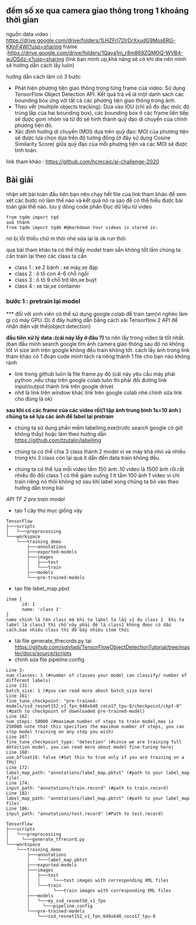 ## đếm số xe qua camera giao thông trong 1 khoảng thời gian

nguồn data 
video : https://drive.google.com/drive/folders/1LHZFrl72IrDrXxudG9Mss6RG-KKnF4WI?usp=sharing
frame :https://drive.google.com/drive/folders/1Qaya1m_r8m869ZQMOQ-WVB4-wJOSdz-x?usp=sharing  (link bạn mình up,khả năng sẽ có khi die.nên mình sẽ hướng dẫn cách lấy luôn)

hướng dẫn cách làm
có 3 bước
- Phát hiện phương tiện giao thông trong từng frame của video: Sử dụng TensorFlow Object Detection API. Kết quả trả về là một danh sách các bounding box ứng với tất cả các phương tiện giao thông trong ảnh.
- Theo vết (multiple objects tracking): Dựa vào IOU (chỉ số đo đạc mức độ trùng lắp của hai bounding box), các bounding box ở các frame liên tiếp sẽ được gom nhóm và từ đó sẽ hình thành quỹ đạo di chuyển của chính phương tiện đó.
- Xác định hướng di chuyển (MOI) dựa trên quỹ đạo: MOI của phương tiện sẽ được lựa chọn dựa trên độ tương đồng (ở đây sử dụng Cosine Similarity Score) giữa quỹ đạo của mỗi phương tiện và các MOI sẽ được tính toán.

link tham khảo : https://github.com/hcmcaic/ai-challenge-2020

## Bài giải
nhận xét bài toán
đầu tiên bạn nên chạy hết file của link tham khảo để xem xét các bước nó làm thế nào và kết quả nó ra sao để có thể hiểu được bài toán giải thế nào.
lưu ý dòng code phần Đọc dữ liệu từ video
``` 
from tqdm import tqd
sửa thành
from tqdm import tqdm #@markdown Your videos is stored in:
```

nó bị lỗi thiếu chữ m thôi nhé sửa lại là ok run thôi 

qua bài tham khảo ta có thể thấy model train sẵn không tốt lắm chúng ta cần train lại theo các class ta cần 
- class 1 : xe 2 bánh : xe máy,xe đạp
- class 2 : ô tô con 4-6 chỗ ngồi
- class 3 : ô tô 9 chỗ trở lên,xe buýt
- class 4 : xe tải,xe container

### bước 1 : pretrain lại model
*** đối với sinh viên có thể sử dụng google colab để train tạm(vì nghèo làm gì có máy GPU :D)
ở đây hướng dẫn bằng cách xài Tensorflow 2 API để nhận diện vật thể(object detection)

**đầu tiên xử lý data :(cái này lấy ở đâu ?)**
ta nên lấy trong video là tốt nhất.(ban đầu mình search google tìm ảnh camera giao thông sau đó nó không tốt vì size ảnh trên google không đều train không tốt.
cách lấy ảnh trong link tham khảo có 1 đoạn code mình tách ra riêng thành 1 file cho bạn nào không rành
- link trong github luôn là file frame.py đó (cái này yêu cầu máy phải python ,nếu chạy trên google colab luôn thì phải đổi đường link input/output thành link trên google drive)
- nhớ là link trên window khác link trên google colab nhé.chỉnh sửa link cho đúng là ok)

**sau khi có các frame của các video rồi(1 tập ảnh trung bình 1s=10 ảnh ) chúng ta sẽ lựa các ảnh để label lại pretrain**

- chúng ta sử dụng phần mềm labelImg.exe(trước search google có giờ không thấy) hoặc làm theo hướng dẫn https://github.com/tzutalin/labelImg

- chúng ta có thể chia 3 class thành 2 model vì xe máy khá nhỏ và nhiều trong khi 3 class còn lại quá ít dẫn đến data train không đều.

- chúng ta có thể lựa mỗi video tầm 150 ảnh .10 video là 1500 ảnh rồi.rất nhiều đó đối class 1 có thể giảm xuống 1 ít tầm 100 ảnh 1 video vì chỉ train riêng nó thôi không sợ
sau khi label xong chúng ta bỏ vào theo hướng dẫn trong bài

*API TF 2 pre train model*
- tạo 1 cây thư mục giống vậy
```
TensorFlow
├───scripts
│   └───preprocessing
└───workspace
    └───training_demo
        ├───annotations
        ├───exported-models
        ├───images
        │   ├───test
        │   └───train
        ├───models
        └───pre-trained-models
 ```       
- tạo file label_map.pbxt
```
item {
      id: 1
      name: 'class 1'
}
name chính là tên class mà khi ta label ta lấy ví dụ class 1  khi ta label là class1 thì chỗ này phải để là class1 không được có dấu cách,bao nhiêu class thì để bấy nhiêu item thôi
```
- tải file generate_tfrecords.py  tại  https://github.com/sglvladi/TensorFlowObjectDetectionTutorial/tree/master/docs/source/scripts
- chỉnh sửa file pipeline.config 
```
Line 3:
num_classes: 1 (#number of classes your model can classify/ number of different labels)
Line 131:
batch_size: 1 (#you can read more about batch_size here)
Line 161:
fine_tune_checkpoint: "pre-trained-models/ssd_resnet152_v1_fpn_640x640_coco17_tpu-8/checkpoint/ckpt-0" (#path to checkpoint of downloaded pre-trained-model)
Line 162:
num_steps: 50000 (#maximum number of steps to train model,max is 250000 note that this specifies the maximum number of steps, you can stop model training on any step you wish)
Line 167:
fine_tune_checkpoint_type: "detection" (#since we are training full detection model, you can read more about model fine-tuning here)
Line 168:
use_bfloat16: false (#Set this to true only if you are training on a TPU)
Line 172:
label_map_path: "annotations/label_map.pbtxt" (#path to your label_map file)
Line 174:
input_path: "annotations/train.record" (#path to train.record)
Line 182:
label_map_path: "annotations/label_map.pbtxt" (#path to your label_map file)
Line 186:
input_path: "annotations/test.record" (#Path to test.record)
```

```
TensorFlow
├───scripts
│   └───preprocessing
│     └───generate_tfrecord.py 
└───workspace
    └───training_demo
        ├───annotations
        │   └───label_map.pbtxt 
        ├───exported-models
        ├───images
        │   ├───test
        │   │     └───test images with corresponding XML files
        │   └───train
        │         └───train images with corresponding XML files
        ├───models
        │   └───my_ssd_resnet50_v1_fpn
        │     └───pipeline.config
        └───pre-trained-models
            └───ssd_resnet152_v1_fpn_640x640_coco17_tpu-8
```

